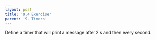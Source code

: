```yaml
---
layout: post
title: '9.4 Exercise'
parent: '9. Timers'
---
```


Define a timer that will print a message after 2 s and then every second.